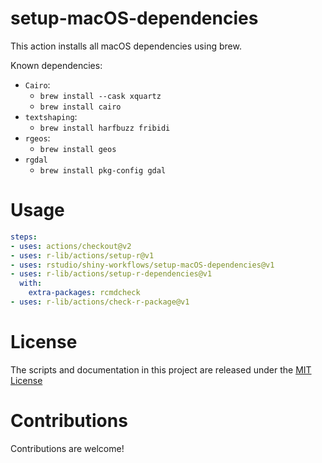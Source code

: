 # setup-macOS-dependencies

<!-- [![RStudio community](https://img.shields.io/badge/community-github--actions-blue?style=social&logo=rstudio&logoColor=75AADB)](https://community.rstudio.com/new-topic?category=Package%20development&tags=github-actions) -->

This action installs all macOS dependencies using brew.

Known dependencies:
* `Cairo`:
  * `brew install --cask xquartz`
  * `brew install cairo`
* `textshaping`:
  * `brew install harfbuzz fribidi`
* `rgeos`:
  * `brew install geos`
* `rgdal`
  * `brew install pkg-config gdal`


# Usage

```yaml
steps:
- uses: actions/checkout@v2
- uses: r-lib/actions/setup-r@v1
- uses: rstudio/shiny-workflows/setup-macOS-dependencies@v1
- uses: r-lib/actions/setup-r-dependencies@v1
  with:
    extra-packages: rcmdcheck
- uses: r-lib/actions/check-r-package@v1
```

# License

The scripts and documentation in this project are released under the [MIT License](LICENSE)

# Contributions

Contributions are welcome!
